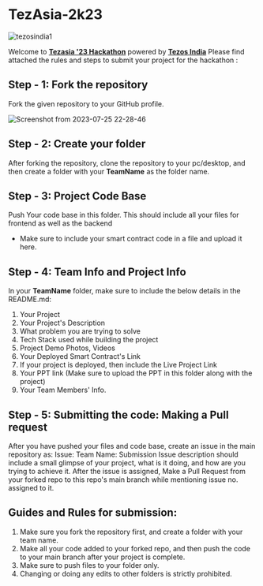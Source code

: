 # TezAsia-2k23

![tezosindia1](https://github.com/TauqeerAhmad5201/TezAsia-2k23/assets/68806440/735f95af-4a62-4095-bdbd-c9fe4f4c57b1)

Welcome to [**Tezasia '23 Hackathon**](https://unstop.com/competitions/tezasia-hackathon-30-tezos-india-695650?ref=NvNQjzFl) powered by [**Tezos India**](https://tezosindia.org.in/) 
Please find attached the rules and steps to submit your project for the hackathon : 

## Step - 1: Fork the repository
Fork the given repository to your GitHub profile.

![Screenshot from 2023-07-25 22-28-46](https://github.com/TauqeerAhmad5201/TezAsia-2k23/assets/68806440/ab08cb62-2521-4968-8933-14356844026b)


## Step - 2:  Create your folder
After forking the repository, clone the repository to your pc/desktop, and then create a folder with your **TeamName** as the folder name.

## Step - 3: Project Code Base
Push Your code base in this folder.
This should include all your files for frontend as well as the backend
* Make sure to include your smart contract code in a file and upload it here.
     

## Step - 4: Team Info and Project Info
In your **TeamName** folder, make sure to include the below details in the README.md: 
  1. Your Project
  2. Your Project's Description
  3. What problem you are trying to solve
  4. Tech Stack used while building the project
  5. Project Demo Photos, Videos 
  6. Your Deployed Smart Contract's Link
  7. If your project is deployed, then include the Live Project Link
  8. Your PPT link (Make sure to upload the PPT in this folder along with the project)
  9. Your Team Members' Info.

## Step - 5:  Submitting the code: Making a Pull request
After you have pushed your files and code base,
create an issue in the main repository as:
  Issue:  Team Name: Submission
  Issue description should include a small glimpse of your project, what is it doing, and how are you trying to achieve it.
After the issue is assigned,
Make a Pull Request from your forked repo to this repo's main branch while mentioning issue no. assigned to it.

## Guides and Rules for submission:
1. Make sure you fork the repository first, and create a folder with your team name.
2. Make all your code added to your forked repo, and then push the code to your main branch after your project is complete.
3. Make sure to push files to your folder only.
4. Changing or doing any edits to other folders is strictly prohibited. 
